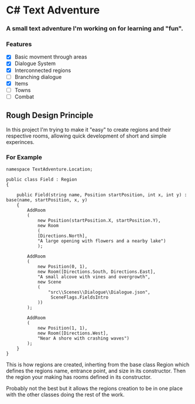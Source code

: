 # C# Text Adventure

### A small text adventure I'm working on for learning and "fun".

### Features

- [x] Basic movment through areas
- [x] Dialogue System
- [x] Interconnected regions
- [ ] Branching dialogue
- [x] Items
- [ ] Towns
- [ ] Combat

## Rough Design Principle

In this project I'm trying to make it "easy" to create regions and their respective rooms, allowing quick development of short and simple experinces.

### For Example

```
namespace TextAdventure.Location;

public class Field : Region
{

    public Field(string name, Position startPosition, int x, int y) : base(name, startPosition, x, y)
    {
        AddRoom
        (
            new Position(startPosition.X, startPosition.Y),
            new Room
            (
            [Directions.North],
            "A large opening with flowers and a nearby lake")
            );

        AddRoom
        (
            new Position(0, 1),
            new Room([Directions.South, Directions.East],
            "A small alcove with vines and overgrowth",
            new Scene
            (
                "src\\Scenes\\Dialogue\\Dialogue.json",
                 SceneFlags.FieldsIntro
            ))
        );

        AddRoom
        (
            new Position(1, 1),
            new Room([Directions.West],
            "Near A shore with crashing waves")
        );
    }
}
```

This is how regions are created, inherting from the base class Region which defines the regions name, entrance point, and size in its constructor. Then the region your making has rooms defined in its constructor.

 Probably not the best but it allows the regions creation to be in one place with the other classes doing the rest of the work.